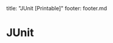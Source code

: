 <frontmatter>
title: "JUnit [Printable]"
footer: footer.md
</frontmatter>

<include src="navbar.md" boilerplate />

<link rel="stylesheet" href="{{baseUrl}}/css/textbook.css">

<div class="website-content">

<div id="main">

# JUnit

<include src="basic/unit-inParent-asFlat-print.md" boilerplate />
<include src="intermediate/unit-inParent-asFlat-print.md" boilerplate />

</div>

</div>
